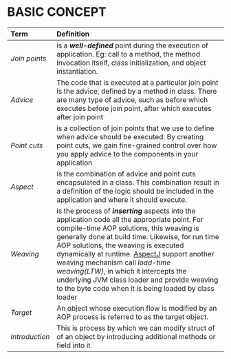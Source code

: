 # BASIC CONCEPT
|Term|Definition|
|:---|:---|
|_Join points_|is a _**well-defined**_ point during the execution of application. Eg: call to a method, the method invocation itself, class initialization, and object instantiation.|
|_Advice_|The code that is executed at a particular join point is the advice, defined by a method in class. There are many type of advice, such as before which executes before join point, after which executes after join point|
|_Point cuts_|is a collection of join points that we use to define when advice should be executed. By creating point cuts, we gain fine-grained control over how you apply advice to the components in your application|
|_Aspect_|is the combination of advice and point cuts encapsulated in a class. This combination result in a definition of the logic should be included in the application and where it should execute.|
|_Weaving_|is the process of _**inserting**_ aspects into the application code all the appropriate point. For compile-time AOP solutions, this weaving is generally done at build time. Likewise, for run time AOP solutions, the weaving is executed dynamically at runtime. [AspectJ](https://www.eclipse.org/aspectj/) support another weaving mechanism call _load-time weaving(LTW)_, in which it intercepts the underlying JVM class loader and provide weaving to the byte code when it is being loaded by class loader|
|_Target_|An object whose execution flow is modified by an AOP process is referred to as the target object. |
|_Introduction_|This is process by which we can modify struct of of an object by introducing additional methods or field into it|
<!--stackedit_data:
eyJoaXN0b3J5IjpbLTIzOTk2MDA5Ml19
-->